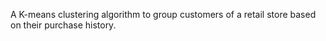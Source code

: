 A K-means clustering algorithm to group customers of a retail store based on their purchase history.

